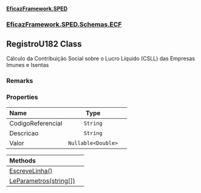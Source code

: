 #### [EficazFramework.SPED](EficazFrameworkSPED.md 'EficazFramework SPED')
### [EficazFramework.SPED.Schemas.ECF](EficazFramework.SPED.Schemas.ECF.md 'EficazFramework.SPED.Schemas.ECF')

## RegistroU182 Class

Cálculo da Contribuição Social sobre o Lucro Líquido (CSLL) das Empresas Imunes e Isentas

### Remarks
### Properties

| Name | Type | |
| :--- | :---: | :--- |
| CodigoReferencial | `String` |  |
| Descricao | `String` |  |
| Valor | `Nullable<Double>` |  |

| Methods | |
| :--- | :--- |
| [EscreveLinha()](EficazFramework.SPED.Schemas.ECF/RegistroU182/EscreveLinha().md 'EficazFramework.SPED.Schemas.ECF.RegistroU182.EscreveLinha()') | |
| [LeParametros(string[])](EficazFramework.SPED.Schemas.ECF/RegistroU182/LeParametros(string[]).md 'EficazFramework.SPED.Schemas.ECF.RegistroU182.LeParametros(string[])') | |
